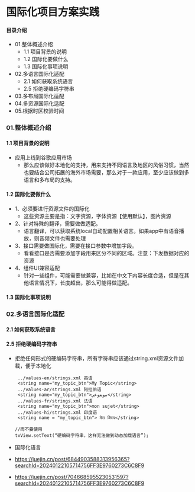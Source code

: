 # 国际化项目方案实践
#### 目录介绍
- 01.整体概述介绍
    - 1.1 项目背景的说明
    - 1.2 国际化要做什么
    - 1.3 国际化事项说明
- 02.多语言国际化适配
    - 2.1 如何获取系统语言
    - 2.5 拒绝硬编码字符串
- 03.多布局国际化适配
- 04.多资源国际化适配
- 05.根据时区校验时间




### 01.整体概述介绍
#### 1.1 项目背景的说明
- 应用上线到谷歌应用市场
    - 那么应该做好本地化的支持，用来支持不同语言及地区的风俗习惯，当然也要结合公司拓展的海外市场需要，那么对于一款应用，至少应该做到多语言和多布局的支持。



#### 1.2 国际化要做什么
- 1、必须要进行资源文件的国际化
    - 这些资源主要是指：文字资源，字体资源【使用默认】，图片资源
- 2、针对特殊的翻译，需要做做适配。
    - 语言翻译，可以获取系统local自动配置相关语言。如果app中有语音播放，则音频文件也需要处理
- 3、接口需要做国际化，需要在接口参数中增加字段。
    - 看看接口是否需要添加字段用来区分不同的区域。注意：下发数据对应的资源
- 4、组件UI兼容适配
    - 针对一些组件，可能需要做兼容，比如在中文下内容长度合适，但是在其他语言情况下，长度超出，那么可能得做适配。


#### 1.3 国际化事项说明



### 02.多语言国际化适配
#### 2.1 如何获取系统语言




#### 2.5 拒绝硬编码字符串
- 拒绝任何形式的硬编码字符串，所有字符串应该通过string.xml资源文件加载，便于本地化
    ```
     ../values-en/strings.xml 英语
     <string name="my_topic_btn">My Topic</string>
     ../values-ar/strings.xml 阿拉伯语
     <string name="my_topic_btn">موضوعي</string>
     ../values-fr/strings.xml 法语
     <string name="my_topic_btn">mon sujet</string>
     ../values-hi/strings.xml 印度语
     <string name = "my_topic_btn"> मेरा विषय</string>
    
    //而不要使用     
    tvView.setText(“硬编码字符串，这样无法做到动态加载语言”);  
    ```




- 国际化语言
- https://juejin.cn/post/6844903588313956365?searchId=20240122105714756FF3E9760273C6C8F9
- https://juejin.cn/post/7046685955230531597?searchId=20240122105714756FF3E9760273C6C8F9


